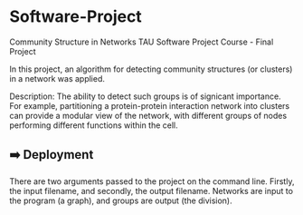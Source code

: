 # Software-Project
Community Structure in Networks
TAU Software Project Course - Final Project 


In this project, an algorithm for detecting community structures (or clusters) in a network was applied.

Description:
The ability to detect such groups is of signicant importance. For example, partitioning a protein-protein interaction network into clusters can provide a
modular view of the network, with different groups of nodes performing different functions within the cell.

## :arrow_right: Deployment

There are two arguments passed to the project on the command line. 
Firstly, the input filename, and secondly, the output filename. Networks are input to the program (a graph), and groups are output (the division).
